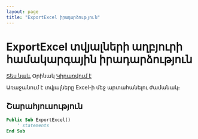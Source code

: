 ```yaml
---
layout: page
title: "ExportExcel իրադարձություն"
---
```


# ExportExcel տվյալների աղբյուրի համակարգային իրադարձություն

[Տես նաև](../scriptstproced.md) Օրինակ [Կիրառվում է](../Functions/Asdata.md)

Առաջանում է տվյալները Excel-ի մեջ արտահանելու ժամանակ։

## Շարահյուսություն

``` vb
Public Sub ExportExcel()
    ' statements
End Sub
```